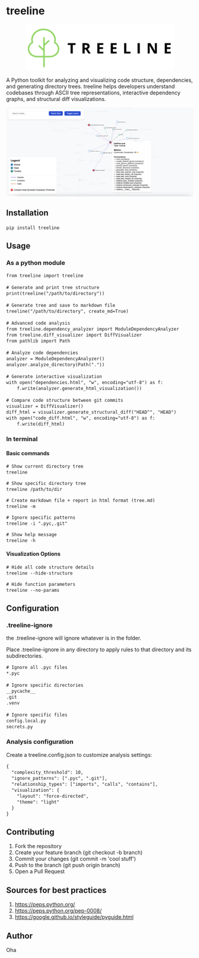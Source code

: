 # treeline

<p align="center" style="margin: 0; padding: 0;">
    <img src="https://raw.githubusercontent.com/duriantaco/treeline/main/assets/Treeline.png" alt="Treeline Logo" width="400" />
</p>

A Python toolkit for analyzing and visualizing code structure, dependencies, and generating directory trees. treeline helps developers understand codebases through ASCII tree representations, interactive dependency graphs, and structural diff visualizations.

<p align="center" style="margin: 0; padding: 0;">
    <img src="https://raw.githubusercontent.com/duriantaco/treeline/main/assets/screenshot2.png" alt="Screenshot" width="800" />
</p>

## Installation

`pip install treeline`

## Usage

### As a python module

```
from treeline import treeline

# Generate and print tree structure
print(treeline("/path/to/directory"))

# Generate tree and save to markdown file
treeline("/path/to/directory", create_md=True)

# Advanced code analysis
from treeline.dependency_analyzer import ModuleDependencyAnalyzer
from treeline.diff_visualizer import DiffVisualizer
from pathlib import Path

# Analyze code dependencies
analyzer = ModuleDependencyAnalyzer()
analyzer.analyze_directory(Path("."))

# Generate interactive visualization
with open("dependencies.html", "w", encoding="utf-8") as f:
    f.write(analyzer.generate_html_visualization())

# Compare code structure between git commits
visualizer = DiffVisualizer()
diff_html = visualizer.generate_structural_diff("HEAD^", "HEAD")
with open("code_diff.html", "w", encoding="utf-8") as f:
    f.write(diff_html)
```

### In terminal

#### Basic commands
```
# Show current directory tree
treeline
```
```
# Show specific directory tree
treeline /path/to/dir
```
```
# Create markdown file + report in html format (tree.md)
treeline -m
```
```
# Ignore specific patterns
treeline -i ".pyc,.git"
```
```
# Show help message
treeline -h
```

#### Visualization Options
```
# Hide all code structure details
treeline --hide-structure
```
```
# Hide function parameters
treeline --no-params
```

## Configuration

### .treeline-ignore
the .treeline-ignore will ignore whatever is in the folder.

Place .treeline-ignore in any directory to apply rules to that directory and its subdirectories.

```
# Ignore all .pyc files
*.pyc

# Ignore specific directories
__pycache__
.git
.venv

# Ignore specific files
config.local.py
secrets.py
```
### Analysis configuration

Create a treeline.config.json to customize analysis settings:

```
{
  "complexity_threshold": 10,
  "ignore_patterns": [".pyc", ".git"],
  "relationship_types": ["imports", "calls", "contains"],
  "visualization": {
    "layout": "force-directed",
    "theme": "light"
  }
}
```

## Contributing

1. Fork the repository
2. Create your feature branch (git checkout -b branch)
3. Commit your changes (git commit -m 'cool stuff')
4. Push to the branch (git push origin branch)
5. Open a Pull Request

## Sources for best practices

1. https://peps.python.org/
2. https://peps.python.org/pep-0008/
3. https://google.github.io/styleguide/pyguide.html

## Author
Oha
